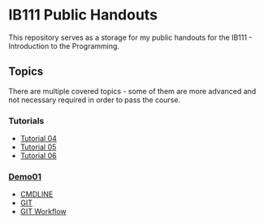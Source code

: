 # IB111 Public Handouts

This repository serves as a storage for my public handouts for the IB111 - Introduction to the Programming.

## Topics

There are multiple covered topics - some of them are more advanced and not necessary required in order to pass the course.

### Tutorials

- [Tutorial 04](./cv04/README.md)
- [Tutorial 05](./cv05/README.md)
- [Tutorial 06](./cv06/README.md)



### [Demo01](./demo01/README.md)
- [CMDLINE](./demo01/cmdline.md)
- [GIT](./demo01/git.md)
- [GIT Workflow](./demo01/git_workflow.md)


